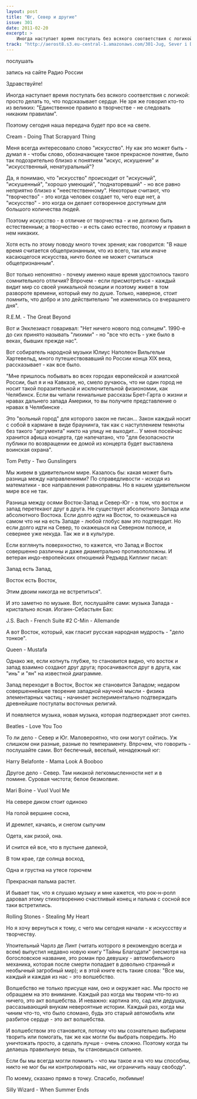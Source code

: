 ```yaml
---
layout: post
title: "Юг, Север и другие"
issue: 301
date: 2011-02-20
excerpt: >
    Иногда наступает время поступать без всякого соответствия с логикой: просто делать то, что подсказывает сердце. Не зря же говорил кто-то из великих: "Единственное правило в творчестве - не следовать никаким правилам".
track: "http://aerost8.s3.eu-central-1.amazonaws.com/301-Jug, Sever i Drugie.mp3"
---
```


послушать

запись на сайте Радио России

Здравствуйте!

Иногда наступает время поступать без всякого соответствия с логикой: просто делать то, что подсказывает сердце. Не зря же говорил кто-то из великих: "Единственное правило в творчестве - не следовать никаким правилам".

Поэтому сегодня наша передача будет про все на свете.

Cream - Doing That Scrapyard Thing

Меня всегда интересовало слово "искусство". Ну как это может быть - думал я - чтобы слово, обозначающее такое прекрасное понятие, было так подозрительно близко к понятием "искус, искушение" и "искусственный, ненатуральный"?

Да, я понимаю, что "искусство" происходит от "искусный", "искушенный", "хорошо умеющий", "поднаторевший" - но все равно неприятно близко к "неестественному". Некоторые считают, что "творчество" - это когда человек создает то, чего еще нет, а "искусство" - это когда он делает сотворенное доступным для большого количества людей.

Поэтому искусство - в отличие от творчества - и не должно быть естественным; а творчество - и есть само естество, поэтому и правил в нем никаких.

Хотя есть по этому поводу много точек зрения; как говорится: "В наше время считается общепризнанным, что из всего, так или иначе касающегося искусства, ничто более не может считаться общепризнанным".

Вот только непонятно - почему именно наше время удостоилось такого сомнительного отличия? Впрочем - если присмотреться - каждый видит мир со своей уникальной позиции и поэтому живет в том развороте времени, который ему по душе. Только, наверное, стоит помнить, что добро и зло действительно "не изменились со вчерашнего дня".

R.E.M. - The Great Beyond

Вот и Экклезиаст говаривал: "Нет ничего нового под солнцем". 1990-е до сих принято называть "лихими" - но "все что есть - уже было в веках, бывших прежде нас".

Вот собиратель народной музыки Юлиус Наполеон Вильгельм Хартевельд, много путешествовавший по России конца XIX века, рассказывает - как все было.

"Мне пришлось побывать во всех городах европейской и азиатской России, был я и на Кавказе, но, смело ручаюсь, что ни один город не носит такой поразительной и исключительной физиономии, как Челябинск. Если вы читали гениальные рассказы Брет-Гарта о жизни и нравах дальнего запада Америки, то вы получите представление о нравах в Челябинске .

Это "вольный город" для которого закон не писан... Закон каждый носит с собой в кармане в виде браунинга, так как с наступлением темноты без такого "аргумента" никто на улицу не выходит... У меня посейчас хранится афиша концерта, где напечатано, что "для безопасности публики по возвращении ее домой из концерта будет выставлена воинская охрана".

Tom Petty - Two Gunslingers

Мы живем в удивительном мире. Казалось бы: какая может быть разница между направлениями? По справедливости - исходя из математики - все направления равноправны. Но в нашем удивительном мире все не так.

Разница между осями Восток-Запад и Север-Юг - в том, что восток и запад перетекают друг в друга. Не существует абсолютного Запада или абсолютного Востока. Если долго идти на Восток, то окажешься на самом что ни на есть Западе - любой глобус вам это подтвердит. Но если долго идти на Север, то окажешься на Северном полюсе, и севернее уже некуда. Так же и в культуре.

Если взглянуть поверхностно, то кажется, что Запад и Восток совершенно различны и даже диаметрально противоположны. И ветеран индо-европейских отношений Редъярд Киплинг писал:

Запад есть Запад,

Восток есть Восток,

Этим двоим никогда не встретиться".

И это заметно по музыке. Вот, послушайте сами: музыка Запада - кристально ясная. Иоганн-Себастьян Бах:

J.S. Bach - French Suite #2 C-Min - Allemande

А вот Восток, который, как гласит русская народная мудрость - "дело тонкое".

Queen - Mustafa

Однако же, если копнуть глубже, то становится видно, что восток и запад взаимно создают друг друга; просачиваются друг в друга, как "инь" и "ян" на известной диаграмме.

Запад переходит в Восток, Восток же становится Западом; недаром совершеннейшее творение западной научной мысли - физика элементарных частиц - начинает экспериментально подтверждать древнейшие постулаты восточных религий.

И появляется музыка, новая музыка, которая подтверждает этот синтез.

Beatles - Love You Too

То ли дело - Север и Юг. Маловероятно, что они могут сойтись. Уж слишком они разные, разные по темпераменту. Впрочем, что говорить - послушайте сами. Вот беспечный, веселый, ненадежный юг:

Harry Belafonte - Mama Look A Booboo

Другое дело - Север. Там никакой легкомысленности нет и в помине. Суровая чистота; белое безмолвие.

Mari Boine - Vuol Vuol Me

На севере диком стоит одиноко

На голой вершине сосна,

И дремлет, качаясь, и снегом сыпучим

Одета, как ризой, она.

И снится ей все, что в пустыне далекой,

В том крае, где солнца восход,

Одна и грустна на утесе горючем

Прекрасная пальма растет.

И бывает так, что я слушаю музыку и мне кажется, что рок-н-ролл даровал этому стихотворению счастливый конец и пальма с сосной все таки встретились.

Rolling Stones - Stealing My Heart

Но я хочу вернуться к тому, с чего мы сегодня начали - к искуссству и творчеству.

Упоительный Чарлз де Линт (читать которого я рекомендую всегда и всем) выпустил недавно новую книгу "Тайны Благодати" (несмотря на богословское название, это роман про девушку - автомобильного механика, которая после смерти попадает в довольно странный и необычный загробный мир); и в этой книге есть такие слова: "Все мы, каждый и каждая из нас - это волшебство.

Волшебство не только присуще нам, оно и окружает нас. Мы просто не обращаем на это внимание. Каждый раз когда мы творим что-то из ничего, это акт волшебства. И неважно: картина это, сад или дедушка, рассазывающий внукам невероятные истории. Каждый раз, когда мы чиним что-то, что было сломано, будь это старый автомобиль или разбитое сердце - это акт волшебства.

И волшебством это становится, потому что мы сознательно выбираем творить или помогать, так же как могли бы выбрать повредить. Но уничтожать просто, а сделать лучше - очень сложно. Поэтому когда ты делаешь правильную вещь, ты становишься сильнее.

Если бы мы всегда могли помнить - что мы такое и на что мы способны, никто не мог бы ни контролировать нас, ни ограничить нашу свободу".

По моему, сказано прямо в точку. Спасибо, любимые!

Silly Wizard - When Summer Ends
